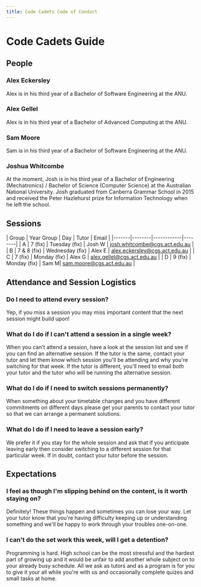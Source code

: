 ```yaml
---
title: Code Cadets Code of Conduct
---
```


# Code Cadets Guide

## People

### **Alex** Eckersley

Alex is in his third year of a Bachelor of Software Engineering at the ANU.

### **Alex** Gellel

Alex is in his third year of a Bachelor of Advanced Computing at the ANU.


### **Sam** Moore

Sam is in his third year of a Bachelor of Software Engineering at the ANU.

### **Joshua** Whitcombe

At the moment, Josh is in his third year of a Bachelor of Engineering (Mechatronics) / Bachelor of Science (Computer Science) at the Australian National University. Josh graduated from Canberra Grammar School in 2015 and received the Peter Hazlehurst prize for Information Technology when he left the school.

## Sessions

| Group | Year Group | Day | Tutor | Email |
|-------|--------|------------|--------|
| A     | 7 (fix) | Tuesday (fix) | Josh W | josh.whitcombe@cgs.act.edu.au |
| B     | 7 & 8 (fix) | Wednesday (fix) | Alex E | alex.eckersley@cgs.act.edu.au |
| C     | 7 (fix) | Monday (fix) | Alex G | alex.gellel@cgs.act.edu.au |
| D     | 9 (fix) | Monday (fix) | Sam M| sam.moore@cgs.act.edu.au |

## Attendance and Session Logistics

### Do I need to attend every session?

Yep, if you miss a session you may miss important content that the next session might build upon!

### What do I do if I can't attend a session in a single week?

When you can't attend a session, have a look at the session list and see if you can find an alternative session. If the tutor is the same, contact your tutor and let them know which session you'll be attending and why you're switching for that week. If the tutor is different, you'll need to email *both* your tutor and the tutor who will be running the alternative session.

### What do I do if I need to switch sessions permanently?

When something about your timetable changes and you have different commitments on different days please get your parents to contact your tutor so that we can arrange a permanent solutions.

### What do I do if I need to leave a session early?

We prefer it if you stay for the whole session and ask that if you anticipate leaving early then consider switching to a different session for that particular week. If in doubt, contact your tutor before the session.

## Expectations

### I feel as though I'm slipping behind on the content, is it worth staying on?

Definitely! These things happen and sometimes you can lose your way. Let your tutor know that you're having difficulty keeping up or understanding something and we'll be happy to work through your troubles one-on-one.

### I can't do the set work this week, will I get a detention?

Programming is hard. High school can be the most stressful and the hardest part of growing up and it would be unfair to add another whole subject on to your already busy schedule. All we ask as tutors and as a program is for you to give it your all while you're with us and occasionally complete quizes and small tasks at home.
